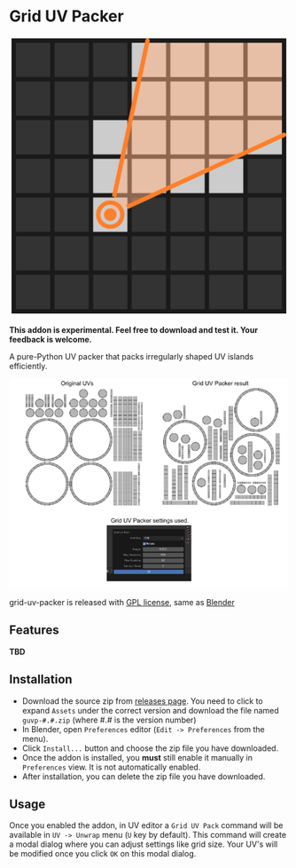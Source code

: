 # Grid UV Packer

![grid-uv-packer logo](./img/grid-uv-packer-logo.png)

**This addon is experimental.  Feel free to download and test it.  Your
feedback is welcome.**

A pure-Python UV packer that packs irregularly shaped UV islands efficiently.

![example](./img/example.png)

grid-uv-packer is released with [GPL license](./COPYING.txt), same as
[Blender](https://www.blender.org/about/license/)

## Features

**TBD**

## Installation

- Download the source zip from [releases
  page](https://github.com/muhuk/grid-uv-packer/releases).  You need to click
  to expand `Assets` under the correct version and download the file named
  `guvp-#.#.zip` (where #.# is the version number)
- In Blender, open `Preferences` editor (`Edit -> Preferences`
  from the menu).
- Click `Install...` button and choose the zip file you have downloaded.
- Once the addon is installed, you **must** still enable it manually in
  `Preferences` view.  It is not automatically enabled.
- After installation, you can delete the zip file you have downloaded.

## Usage

Once you enabled the addon, in UV editor a `Grid UV Pack` command will be
available in `UV -> Unwrap` menu (`U` key by default).  This command will
create a modal dialog where you can adjust settings like grid size. Your UV's
will be modified once you click `OK` on this modal dialog.

